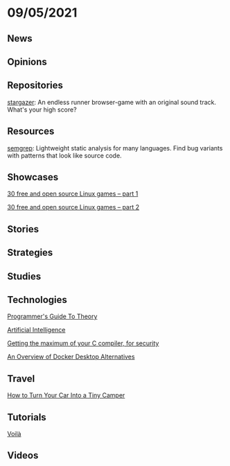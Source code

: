 # 09/05/2021

## News

## Opinions

## Repositories
[stargazer](https://github.com/aeneasr/stargazer): An endless runner browser-game with an original sound track. What's your high score?

## Resources
[semgrep](https://github.com/returntocorp/semgrep): Lightweight static analysis for many languages. Find bug variants with patterns that look like source code.

## Showcases
[30 free and open source Linux games – part 1](https://github.blog/2021-08-25-30-free-and-open-source-linux-games-part-1/)

[30 free and open source Linux games – part 2](https://github.blog/2021-08-26-30-free-and-open-source-linux-games-part-2/)

## Stories

## Strategies


## Studies

## Technologies
[Programmer's Guide To Theory](https://www.i-programmer.info/programming/theory/)

[Artificial Intelligence](https://www.i-programmer.info/programming/artificial-intelligence/)

[Getting the maximum of your C compiler, for security](https://airbus-seclab.github.io/c-compiler-security/)

[An Overview of Docker Desktop Alternatives](https://matt-rickard.com/docker-desktop-alternatives/)

## Travel
[How to Turn Your Car Into a Tiny Camper](https://gizmodo.com/how-to-turn-your-car-into-a-tiny-camper-1847112179)

## Tutorials
[Voilà](https://voila.readthedocs.io/en/stable/)

## Videos

